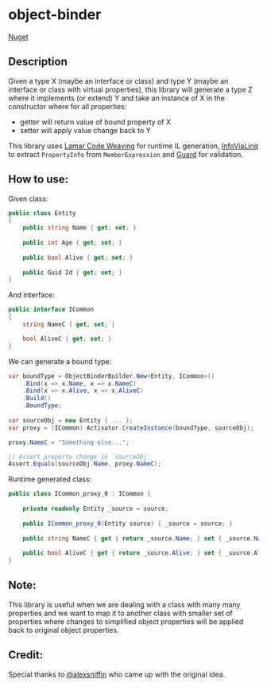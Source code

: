 # object-binder

[Nuget](https://www.nuget.org/packages/ObjectBinder/)

## Description
Given a type X (maybe an interface or class) and type Y (maybe an interface or class with virtual properties), this library will generate a type Z where it implements (or extend) Y and take an instance of X in the constructor where for all properties:

- getter will return value of bound property of X
- setter will apply value change back to Y

This library uses [Lamar Code Weaving](https://jasperfx.github.io/lamar/documentation/compilation/) for runtime IL generation, [InfoViaLinq](https://github.com/amir734jj/InfoViaLinq) to extract `PropertyInfo` from `MemberExpression` and [Guard](https://github.com/safakgur/guard) for validation.

## How to use:
Given class:
```csharp
public class Entity
{
    public string Name { get; set; }
    
    public int Age { get; set; }
    
    public bool Alive { get; set; }
    
    public Guid Id { get; set; }
}
```
And interface:
```csharp
public interface ICommon
{
    string NameC { get; set; }

    bool AliveC { get; set; }
}
```

We can generate a bound type:
```csharp
var boundType = ObjectBinderBuilder.New<Entity, ICommon>()
    .Bind(x => x.Name, x => x.NameC)
    .Bind(x => x.Alive, x => x.AliveC)
    .Build()
    .BoundType;
    
var sourceObj = new Entity { ... };
var proxy = (ICommon) Activator.CreateInstance(boundType, sourceObj);

proxy.NameC = "Something else...";

// Assert property change in `sourceObj`
Assert.Equals(sourceObj.Name, proxy.NameC);
```

Runtime generated class:
```csharp
public class ICommon_proxy_0 : ICommon {
    
    private readonly Entity _source = source;
    
    public ICommon_proxy_0(Entity source) { _source = source; }
    
    public string NameC { get { return _source.Name; } set { _source.Name = value; } }
    
    public bool AliveC { get { return _source.Alive; } set { _source.Alice = value; } }
}
```

## Note:
This library is useful when we are dealing with a class with many many properties and we want to map it to another class with smaller set of properties where changes to simplified object properties will be applied back to original object properties.

## Credit:
Special thanks to [@alexsniffin](https://github.com/alexsniffin) who came up with the original idea.

